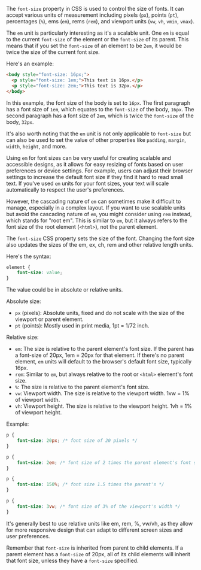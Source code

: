 The `font-size` property in CSS is used to control the size of fonts. It can accept various units of measurement including pixels (`px`), points (`pt`), percentages (`%`), ems (`em`), rems (`rem`), and viewport units (`vw`, `vh`, `vmin`, `vmax`).

The `em` unit is particularly interesting as it's a scalable unit. One `em` is equal to the current `font-size` of the element or the `font-size` of its parent. This means that if you set the `font-size` of an element to be `2em`, it would be twice the size of the current font size.

Here's an example:

```html
<body style="font-size: 16px;">
  <p style="font-size: 1em;">This text is 16px.</p>
  <p style="font-size: 2em;">This text is 32px.</p>
</body>
```

In this example, the font size of the body is set to `16px`. The first paragraph has a font size of `1em`, which equates to the `font-size` of the body, `16px`. The second paragraph has a font size of `2em`, which is twice the `font-size` of the body, `32px`.

It's also worth noting that the `em` unit is not only applicable to `font-size` but can also be used to set the value of other properties like `padding`, `margin`, `width`, `height`, and more.

Using `em` for font sizes can be very useful for creating scalable and accessible designs, as it allows for easy resizing of fonts based on user preferences or device settings. For example, users can adjust their browser settings to increase the default font size if they find it hard to read small text. If you've used `em` units for your font sizes, your text will scale automatically to respect the user's preferences.

However, the cascading nature of `em` can sometimes make it difficult to manage, especially in a complex layout. If you want to use scalable units but avoid the cascading nature of `em`, you might consider using `rem` instead, which stands for "root em". This is similar to `em`, but it always refers to the font size of the root element (`<html>`), not the parent element.

The `font-size` CSS property sets the size of the font. Changing the font size also updates the sizes of the em, ex, ch, rem and other relative length units.

Here's the syntax:

```css
element {
    font-size: value;
}
```

The value could be in absolute or relative units.

Absolute size:

- `px` (pixels): Absolute units, fixed and do not scale with the size of the viewport or parent element.
- `pt` (points): Mostly used in print media, 1pt = 1/72 inch.

Relative size:

- `em`: The size is relative to the parent element's font size. If the parent has a font-size of 20px, 1em = 20px for that element. If there's no parent element, `em` units will default to the browser's default font size, typically 16px.
- `rem`: Similar to `em`, but always relative to the root or `<html>` element's font size.
- `%`: The size is relative to the parent element's font size.
- `vw`: Viewport width. The size is relative to the viewport width. 1vw = 1% of viewport width.
- `vh`: Viewport height. The size is relative to the viewport height. 1vh = 1% of viewport height.

Example:

```css
p {
    font-size: 20px; /* font size of 20 pixels */
}

p {
    font-size: 2em; /* font size of 2 times the parent element's font size */
}

p {
    font-size: 150%; /* font size 1.5 times the parent's */
}

p {
    font-size: 3vw; /* font size of 3% of the viewport's width */
}
```

It's generally best to use relative units like em, rem, %, vw/vh, as they allow for more responsive design that can adapt to different screen sizes and user preferences.

Remember that `font-size` is inherited from parent to child elements. If a parent element has a `font-size` of 20px, all of its child elements will inherit that font size, unless they have a `font-size` specified.